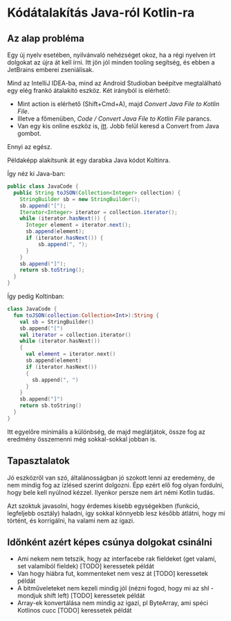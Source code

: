 # Kódátalakítás Java-ról Kotlin-ra

## Az alap probléma

Egy új nyelv esetében, nyilvánvaló nehézséget okoz, ha a régi nyelven írt dolgokat az újra át kell írni. Itt jön jól minden tooling segítség, és ebben a JetBrains emberei zseniálisak.

Mind az IntelliJ IDEA-ba, mind az Android Studioban beépítve megtalálható egy elég frankó átalakító eszköz. Két irányból is elérhető:
- Mint action is elérhető (Shift+Cmd+A), majd *Convert Java File to Kotlin File*.
- Illetve a főmenüben, *Code / Convert Java File to Kotlin File* parancs.
- Van egy kis online eszköz is, [itt](https://try.kotlinlang.org/). Jobb felül keresd a Convert from Java gombot.

Ennyi az egész. 

Példaképp alakítsunk át egy darabka Java kódot Koltinra.

Így néz ki Java-ban:
```java
public class JavaCode {
  public String toJSON(Collection<Integer> collection) {
    StringBuilder sb = new StringBuilder();
    sb.append("[");
    Iterator<Integer> iterator = collection.iterator();
    while (iterator.hasNext()) {
      Integer element = iterator.next();
      sb.append(element);
      if (iterator.hasNext()) {
          sb.append(", ");
      }
    }
    sb.append("]");
    return sb.toString();
  }
}
```

Így pedig Koltinban:
```kotlin
class JavaCode {
  fun toJSON(collection:Collection<Int>):String {
    val sb = StringBuilder()
    sb.append("[")
    val iterator = collection.iterator()
    while (iterator.hasNext())
    {
      val element = iterator.next()
      sb.append(element)
      if (iterator.hasNext())
      {
        sb.append(", ")
      }
    }
    sb.append("]")
    return sb.toString()
  }
}
```

Itt egyelőre minimális a különbség, de majd meglátjátok, össze fog az eredmény összemenni még sokkal-sokkal jobban is.

## Tapasztalatok

Jó eszközről van szó, általánosságban jó szokott lenni az eredemény, de nem mindig fog az ízlésed szerint dolgozni. Épp ezért elő fog olyan fordulni, hogy bele kell nyúlnod kézzel. Ilyenkor persze nem árt némi Kotlin tudás. 

Azt szoktuk javasolni, hogy érdemes kisebb egységekben (funkció, legfeljebb osztály) haladni, így sokkal könnyebb lesz később átlátni, hogy mi történt, és korrigálni, ha valami nem az igazi.

## Időnként azért képes csúnya dolgokat csinálni

- Ami nekem nem tetszik, hogy az interfacebe rak fieldeket (get valami, set valamiból fieldek) [TODO] keressetek példát
- Van hogy hiábra fut, kommenteket nem vesz át [TODO] keressetek példát
- A bitműveleteket nem kezeli mindig jól (nézni fogod, hogy mi az shl - mondjuk shift left) [TODO] keressetek példát
- Array-ek konvertálása nem mindig az igazi, pl ByteArray, ami spéci Kotlinos cucc [TODO] keressetek példát

